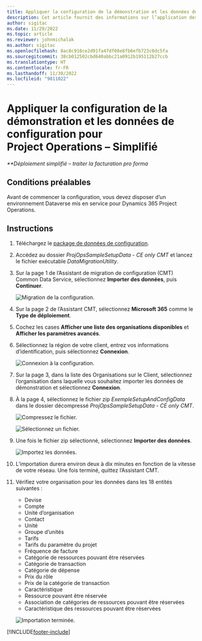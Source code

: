 ```yaml
---
title: Appliquer la configuration de la démonstration et les données de configuration – Simplifié
description: Cet article fournit des informations sur l’application des données d’installation et de configuration de démonstration pour Project Operations.
author: sigitac
ms.date: 11/29/2022
ms.topic: article
ms.reviewer: johnmichalak
ms.author: sigitac
ms.openlocfilehash: 8ac8c910ce2d91fa47df08e8fb6efb723c0dc5fa
ms.sourcegitcommit: 38cb012502cbd640abbc21a0912b195112b27ccb
ms.translationtype: HT
ms.contentlocale: fr-FR
ms.lasthandoff: 11/30/2022
ms.locfileid: "9811022"
---
```

# <a name="apply-demo-setup-and-configuration-data-for-project-operations---lite"></a>Appliquer la configuration de la démonstration et les données de configuration pour Project Operations – Simplifié 

_**Déploiement simplifié – traiter la facturation pro forma_



## <a name="prerequisites"></a>Conditions préalables

Avant de commencer la configuration, vous devez disposer d’un environnement Dataverse mis en service pour Dynamics 365 Project Operations.


## <a name="instructions"></a>Instructions

1. Téléchargez le [package de données de configuration](https://download.microsoft.com/download/3/4/1/341bf279-a64f-4baa-af31-ce624859b518/ProjOpsSampleSetupData-%20CE%20only.zip). 
1. Accédez au dossier *ProjOpsSampleSetupData - CE only CMT* et lancez le fichier exécutable *DataMigrationUtility*.
1. Sur la page 1 de l’Assistant de migration de configuration (CMT) Common Data Service, sélectionnez **Importer des données**, puis **Continuer**.

    ![Migration de la configuration.](./media/1ConfigurationMigration.png)

1. Sur la page 2 de l’Assistant CMT, sélectionnez **Microsoft 365** comme le **Type de déploiement**.
1. Cochez les cases **Afficher une liste des organisations disponibles** et **Afficher les paramètres avancés**.
1. Sélectionnez la région de votre client, entrez vos informations d’identification, puis sélectionnez **Connexion**.

   ![Connexion à la configuration.](./media/2ConfigurationSignin.png)

1. Sur la page 3, dans la liste des Organisations sur le Client, sélectionnez l’organisation dans laquelle vous souhaitez importer les données de démonstration et sélectionnez **Connexion**.
1. À la page 4, sélectionnez le fichier zip *ExempleSetupAndConfigData* dans le dossier décompressé *ProjOpsSampleSetupData - CE only CMT*.

   ![Compressez le fichier.](./media/3ZipFile.png)

   ![Sélectionnez un fichier.](./media/4SelectAFile.png)

1. Une fois le fichier zip sélectionné, sélectionnez **Importer des données**.

   ![Importez les données.](./media/5ImportData.png)

1. L’importation durera environ deux à dix minutes en fonction de la vitesse de votre réseau. Une fois terminé, quittez l’Assistant CMT. 
1. Vérifiez votre organisation pour les données dans les 18 entités suivantes :

    -   Devise
    -   Compte
    -   Unité d’organisation
    -   Contact
    -   Unité
    -   Groupe d’unités
    -   Tarifs
    -   Tarifs du paramètre du projet 
    -   Fréquence de facture
    -   Catégorie de ressources pouvant être réservées
    -   Catégorie de transaction
    -   Catégorie de dépense
    -   Prix du rôle
    -   Prix de la catégorie de transaction
    -   Caractéristique
    -   Ressource pouvant être réservée
    -   Association de catégories de ressources pouvant être réservées
    -   Caractéristique des ressources pouvant être réservées

    ![Importation terminée.](./media/6CompleteImport.png)


[!INCLUDE[footer-include](../includes/footer-banner.md)]
